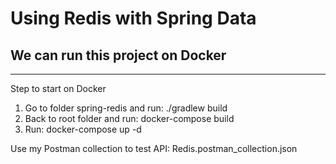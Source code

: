 # Using Redis with Spring Data
## We can run this project on Docker
---
Step to start on Docker
1. Go to folder spring-redis and run: ./gradlew build
2. Back to root folder and run: docker-compose build
3. Run: docker-compose up -d

Use my Postman collection to test API: Redis.postman_collection.json
